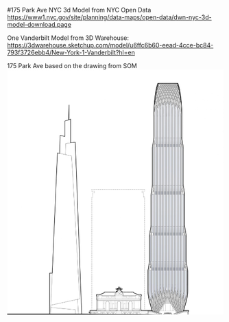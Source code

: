 #175 Park Ave
NYC 3d Model from NYC Open Data
https://www1.nyc.gov/site/planning/data-maps/open-data/dwn-nyc-3d-model-download.page

One Vanderbilt Model from 3D Warehouse:
https://3dwarehouse.sketchup.com/model/u6ffc6b60-eead-4cce-bc84-793f3726ebb4/New-York-1-Vanderbilt?hl=en

175 Park Ave based on the drawing from SOM
![SOM_Elevation](175-park-avenue-som-new-york-architecture-news-dezeen-plan-2-scaled.jpg)
